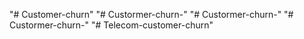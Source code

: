 "# Customer-churn" 
"# Custormer-churn-" 
"# Custormer-churn-" 
"# Custormer-churn-" 
"# Telecom-customer-churn" 
